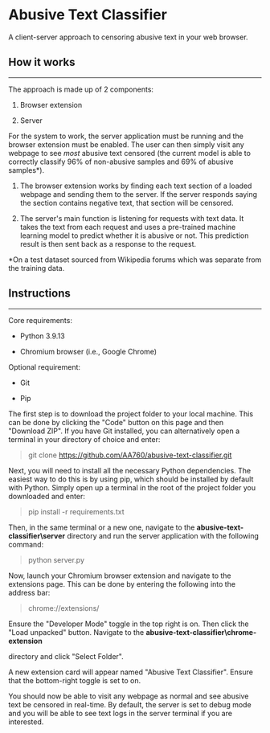 # Abusive Text Classifier

A client-server approach to censoring abusive text in your web browser.



## How it works

***

The approach is made up of 2 components:

1. Browser extension

2. Server



For the system to work, the server application must be running and the browser extension must be enabled. The user can then simply visit any webpage to see *most* abusive text censored (the current model is able to correctly classify 96% of non-abusive samples and 69% of abusive samples*). 

1. The browser extension works by finding each text section of a loaded webpage and sending them to the server. If the server responds saying the section contains negative text, that section will be censored. 

2. The server's main function is listening for requests with text data. It takes the text from each request and uses a pre-trained machine learning model to predict whether it is abusive or not. This prediction result is then sent back as a response to the request. 

*On a test dataset sourced from Wikipedia forums which was separate from the training data. 

## Instructions

---

Core requirements:

- Python 3.9.13

- Chromium browser (i.e., Google Chrome) 

Optional requirement:

- Git

- Pip



The first step is to download the project folder to your local machine. This can be done by clicking the "Code" button on this page and then "Download ZIP". If you have Git installed, you can alternatively open a terminal in your directory of choice and enter:

> git clone https://github.com/AA760/abusive-text-classifier.git



Next, you will need to install all the necessary Python dependencies. The easiest way to do this is by using pip, which should be installed by default with Python. Simply open up a terminal in the root of the project folder you downloaded and enter:

> pip install -r requirements.txt



Then, in the same terminal or a new one, navigate to the ****abusive-text-classifier\server**** directory and run the server application with the following command:

> python server.py



Now, launch your Chromium browser extension and navigate to the extensions page. This can be done by entering the following into the address bar:

> chrome://extensions/



Ensure the "Developer Mode" toggle in the top right is on. Then click the "Load unpacked" button. Navigate to the ****abusive-text-classifier\chrome-extension****

directory and click "Select Folder". 



A new extension card will appear named "Abusive Text Classifier". Ensure that the bottom-right toggle is set to on. 



You should now be able to visit any webpage as normal and see abusive text be censored in real-time. By default, the server is set to debug mode and you will be able to see text logs in the server terminal if you are interested. 
